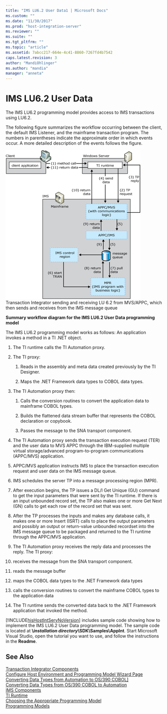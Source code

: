 ```yaml
---
title: "IMS LU6.2 User Data1 | Microsoft Docs"
ms.custom: ""
ms.date: "11/30/2017"
ms.prod: "host-integration-server"
ms.reviewer: ""
ms.suite: ""
ms.tgt_pltfrm: ""
ms.topic: "article"
ms.assetid: 7abcc217-664e-4c41-8860-7267fd4b7542
caps.latest.revision: 3
author: "MandiOhlinger"
ms.author: "mandia"
manager: "anneta"
---
```

# IMS LU6.2 User Data
The IMS LU6.2 programming model provides access to IMS transactions using LU6.2.  
  
 The following figure summarizes the workflow occurring between the client, the default IMS Listener, and the mainframe transaction program. The numbers in parentheses indicate the approximate order in which events occur. A more detailed description of the events follows the figure.  
  
 ![](../core/media/his-ti15.gif "his_ti15")  
Transaction Integrator sending and receiving LU 6.2 from MVS/APPC, which then sends and receives from the IMS message queue  
  
 **Summary workflow diagram for the IMS LU6.2 User Data programming model**  
  
 The IMS LU6.2 programming model works as follows: An application invokes a method in a TI .NET object.  
  
1.  The TI runtime calls the TI Automation proxy.  
  
2.  The TI proxy:  
  
    1.  Reads in the assembly and meta data created previously by the TI Designer.  
  
    2.  Maps the .NET Framework data types to COBOL data types.  
  
3.  The TI Automation proxy then:  
  
    1.  Calls the conversion routines to convert the application data to mainframe COBOL types.  
  
    2.  Builds the flattened data stream buffer that represents the COBOL declaration or copybook.  
  
    3.  Passes the message to the SNA transport component.  
  
4.  The TI Automation proxy sends the transaction execution request (TER) and the user data to MVS APPC through the IBM-supplied multiple virtual storage/advanced program-to-program communications (APPC/MVS) application.  
  
5.  APPC/MVS application instructs IMS to place the transaction execution request and user data on the IMS message queue.  
  
6.  IMS schedules the server TP into a message processing region (MPR).  
  
7.  After execution begins, the TP issues a DL/I Get Unique (GU) command to get the input parameters that were sent by the TI runtime. If there is an input unbounded record set, the TP also makes one or more Get Next (GN) calls to get each row of the record set that was sent.  
  
8.  After the TP processes the inputs and makes any database calls, it makes one or more Insert (ISRT) calls to place the output parameters and possibly an output or return-value unbounded recordset into the IMS message queue to be packaged and returned to the TI runtime through the APPC/MVS application.  
  
9. The TI Automation proxy receives the reply data and processes the reply. The TI proxy:  
  
10. receives the message from the SNA transport component.  
  
11. reads the message buffer  
  
12. maps the COBOL data types to the .NET Framework data types  
  
13. calls the conversion routines to convert the mainframe COBOL types to the application data  
  
14. The TI runtime sends the converted data back to the .NET Framework application that invoked the method.  
  
 [!INCLUDE[hisHostIntServNoVersion](../includes/hishostintservnoversion-md.md)] includes sample code showing how to implement the IMS LU6.2 User Data programming model. The sample code is located at **\\***installation directory***\SDK\Samples\AppInt**. Start Microsoft Visual Studio, open the tutorial you want to use, and follow the instructions in the **Readme**.  
  
## See Also  
 [Transaction Integrator Components](../core/transaction-integrator-components1.md)   
 [Configure Host Environment and Programming Model Wizard Page](../core/configure-host-environment-and-programming-model-wizard-page1.md)   
 [Converting Data Types from Automation to OS/390 COBOL\]](../core/converting-data-types-from-automation-to-os-390-cobol]1.md)   
 [Converting Data Types from OS/390 COBOL to Automation](../core/converting-data-types-from-os-390-cobol-to-automation1.md)   
 [IMS Components](../core/ims-components2.md)   
 [TI Runtime](../core/ti-runtime2.md)   
 [Choosing the Appropriate Programming Model](../core/choosing-the-appropriate-programming-model1.md)   
 [Programming Models](../core/programming-models2.md)